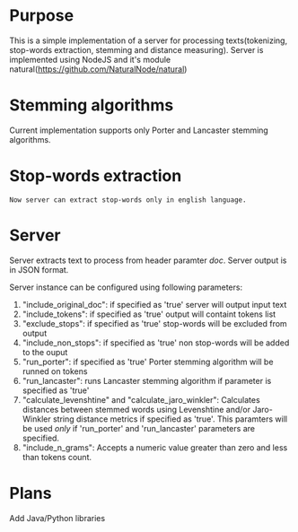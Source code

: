 # Purpose
This is a simple implementation of a server for processing texts(tokenizing, stop-words extraction, stemming and distance measuring). Server is implemented using NodeJS and it's module natural(https://github.com/NaturalNode/natural)

# Stemming algorithms
Current implementation supports only Porter and Lancaster stemming algorithms.

# Stop-words extraction
	Now server can extract stop-words only in english language.

# Server
Server extracts text to process from header paramter *doc*. Server output is in JSON format.

Server instance can be configured using following parameters:
  1. "include_original_doc": if specified as 'true' server will output input text
  2. "include_tokens": if specified as 'true' output will containt tokens list
  3. "exclude_stops": if specified as 'true' stop-words will be excluded from output
  4. "include_non_stops":  if specified as 'true' non stop-words will be added to the ouput
  5. "run_porter": if specified as 'true' Porter stemming algorithm will be runned on tokens
  6. "run_lancaster": runs Lancaster stemming algorithm if parameter is specified as 'true'
  7. "calculate_levenshtine" and "calculate_jaro_winkler": Calculates distances between stemmed words using Levenshtine and/or Jaro-Winkler string distance metrics if specified as 'true'. This paramters will be used *only* if 'run_porter' and 'run_lancaster' parameters are specified.
  8. "include_n_grams": Accepts a numeric value greater than zero and less than tokens count.

# Plans
Add Java/Python libraries
